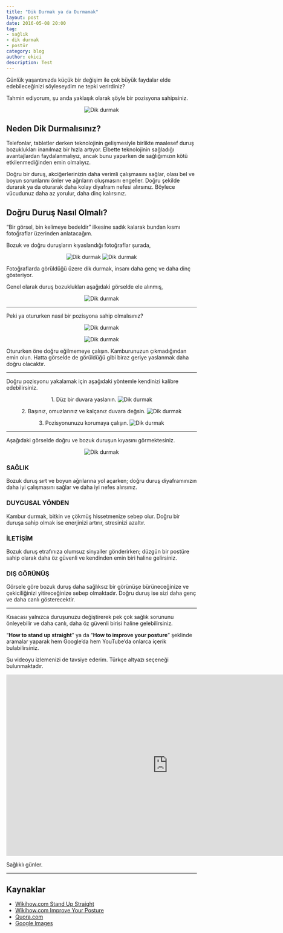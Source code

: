 ```yaml
---
title: "Dik Durmak ya da Durmamak"
layout: post
date: 2016-05-08 20:00
tag:
- sağlık
- dik durmak
- postür
category: blog
author: ekici
description: Test
---
```


Günlük yaşantınızda küçük bir değişim ile çok büyük faydalar elde edebileceğinizi söyleseydim ne tepki verirdiniz?

Tahmin ediyorum, şu anda yaklaşık olarak şöyle bir pozisyona sahipsiniz.

<p align="center">
  <img src="../assets/images/2016/dik-durmak/dik1.jpg" alt="Dik durmak"/>
</p>

## Neden Dik Durmalısınız?

Telefonlar, tabletler derken teknolojinin gelişmesiyle birlikte maalesef duruş bozuklukları inanılmaz bir hızla artıyor. Elbette teknolojinin sağladığı avantajlardan faydalanmalıyız, ancak bunu yaparken de sağlığımızın kötü etkilenmediğinden emin olmalıyız.

Doğru bir duruş, akciğerlerinizin daha verimli çalışmasını sağlar, olası bel ve boyun sorunlarını önler ve ağrıların oluşmasını engeller. Doğru şekilde durarak ya da oturarak daha kolay diyafram nefesi alırsınız. Böylece vücudunuz daha az yorulur, daha dinç kalırsınız.

## Doğru Duruş Nasıl Olmalı?

“Bir görsel, bin kelimeye bedeldir” ilkesine sadık kalarak bundan kısmı fotoğraflar üzerinden anlatacağım.

Bozuk ve doğru duruşların kıyaslandığı fotoğraflar şurada,

<p align="center">
  <img src="../assets/images/2016/dik-durmak/dik2.jpg" alt="Dik durmak"/>
  <img src="../assets/images/2016/dik-durmak/dik3.jpg" alt="Dik durmak"/>
</p>

Fotoğraflarda görüldüğü üzere dik durmak, insanı daha genç ve daha dinç gösteriyor.

Genel olarak duruş bozuklukları aşağıdaki görselde ele alınmış,

<p align="center">
  <img src="../assets/images/2016/dik-durmak/dik4.jpg" alt="Dik durmak"/>
</p>

---

Peki ya otururken nasıl bir pozisyona sahip olmalısınız?

<p align="center">
  <img src="../assets/images/2016/dik-durmak/dik5.jpg" alt="Dik durmak"/>
</p>

<p align="center">
  <img src="../assets/images/2016/dik-durmak/dik6.gif" alt="Dik durmak"/>
</p>

Otururken öne doğru eğilmemeye çalışın. Kamburunuzun çıkmadığından emin olun. Hatta görselde de görüldüğü gibi biraz geriye yaslanmak daha doğru olacaktır.

---

Doğru pozisyonu yakalamak için aşağıdaki yöntemle kendinizi kalibre edebilirsiniz.

<p align="center">
1. Düz bir duvara yaslanın.
  <img src="../assets/images/2016/dik-durmak/dik7.jpg" alt="Dik durmak"/>
</p>

<p align="center">
2. Başınız, omuzlarınız ve kalçanız duvara değsin.
  <img src="../assets/images/2016/dik-durmak/dik8.jpg" alt="Dik durmak"/>
</p>

<p align="center">
3. Pozisyonunuzu korumaya çalışın.
  <img src="../assets/images/2016/dik-durmak/dik9.jpg" alt="Dik durmak"/>
</p>

---

Aşağıdaki görselde doğru ve bozuk duruşun kıyasını görmektesiniz.

<p align="center">
  <img src="../assets/images/2016/dik-durmak/dik10.jpg" alt="Dik durmak"/>
</p>

### SAĞLIK
Bozuk duruş sırt ve boyun ağrılarına yol açarken; doğru duruş diyaframınızın daha iyi çalışmasını sağlar ve daha iyi nefes alırsınız.

### DUYGUSAL YÖNDEN
Kambur durmak, bitkin ve çökmüş hissetmenize sebep olur. Doğru bir duruşa sahip olmak ise enerjinizi artırır, stresinizi azaltır.

### İLETİŞİM
Bozuk duruş etrafınıza olumsuz sinyaller gönderirken; düzgün bir postüre sahip olarak daha öz güvenli ve kendinden emin biri haline gelirsiniz.

### DIŞ GÖRÜNÜŞ
Görsele göre bozuk duruş daha sağlıksız bir görünüşe bürüneceğinize ve çekiciliğinizi yitireceğinize sebep olmaktadır. Doğru duruş ise sizi daha genç ve daha canlı gösterecektir.

---

Kısacası yalnızca duruşunuzu değiştirerek pek çok sağlık sorununu önleyebilir ve daha canlı, daha öz güvenli birisi haline gelebilirsiniz.

“**How to stand up straight**” ya da “**How to improve your posture**” şeklinde aramalar yaparak hem Google’da hem YouTube’da onlarca içerik bulabilirsiniz.

Şu videoyu izlemenizi de tavsiye ederim. Türkçe altyazı seçeneği bulunmaktadır.

<iframe width="854" height="480" src="https://www.youtube.com/embed/OyK0oE5rwFY" frameborder="0" gesture="media" allowfullscreen></iframe>

Sağlıklı günler.

---

## Kaynaklar

- [Wikihow.com Stand Up Straight](http://www.wikihow.com/Stand-Up-Straight)
- [Wikihow.com Improve Your Posture](http://www.wikihow.com/Improve-Your-Posture)
- [Quora.com](https://www.quora.com/Life-Lessons-What-can-I-learn-in-one-minute-that-will-be-useful-for-the-rest-of-my-life-1/answer/Alicia-Wang-21)
- [Google Images](https://www.google.com/search?site=&tbm=isch&source=hp&biw=1920&bih=989&q=bad+and+good+posture&oq=bad+and+good+posture&gs_l=img.3..0.559.3381.0.3453.22.12.1.4.4.0.304.1867.0j6j2j1.9.0....0...1ac.1.64.img..9.13.1622...0i30j0i8i30j0i24.TNnVO7X-8oI)

